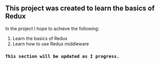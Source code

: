 
## This project was created to learn the basics of Redux

In the project I hope to achieve the following:

1. Learn the basics of Redux
2. Learn how to use Redux middleware

### `This section will be updated as I progress.`

